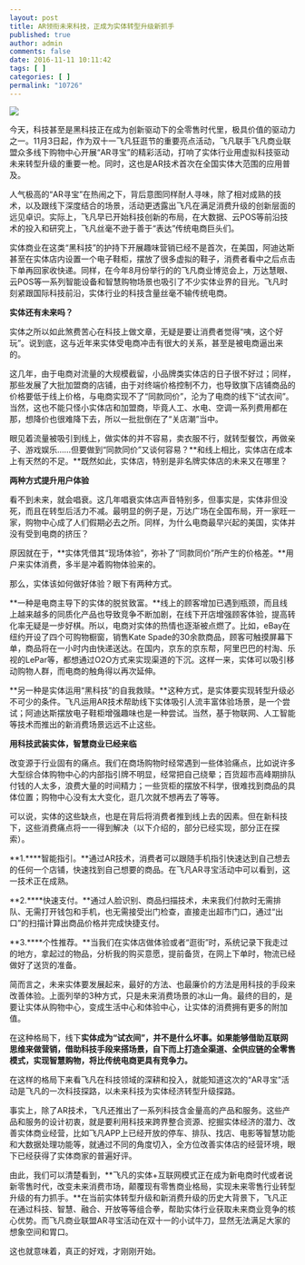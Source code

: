 ```yaml
---
layout: post
title: AR领衔未来科技，正成为实体转型升级新抓手
published: true
author: admin
comments: false
date: 2016-11-11 10:11:42
tags: [ ]
categories: [ ]
permalink: "10726"
---
```

![][1]




今天，科技甚至是黑科技正在成为创新驱动下的全零售时代里，极具价值的驱动力之一。11月3日起，作为双十一飞凡狂逛节的重要亮点活动，飞凡联手飞凡商业联盟众多线下购物中心开展“AR寻宝”的精彩活动，打响了实体行业用虚拟科技驱动未来转型升级的重要一枪。同时，这也是AR技术首次在全国实体大范围的应用普及。

人气极高的“AR寻宝”在热闹之下，背后意图同样耐人寻味，除了相对成熟的技术，以及跟线下深度结合的场景，活动更透露出飞凡在满足消费升级的创新层面的远见卓识。实际上，飞凡早已开始科技创新的布局，在大数据、云POS等前沿技术的投入和研究上，飞凡丝毫不逊于善于“表达”传统电商巨头们。

实体商业在这类“黑科技”的护持下开展趣味营销已经不是首次，在美国，阿迪达斯甚至在实体店内设置一个电子鞋柜，摆放了很多虚拟的鞋子，消费者看中之后点击下单再回家收快递。同样，在今年8月份举行的的飞凡商业博览会上，万达慧眼、云POS等一系列智能设备和智慧购物场景也吸引了不少实体业界的目光。飞凡时刻紧跟国际科技前沿，实体行业的科技含量丝毫不输传统电商。

**实体还有未来吗？**

实体之所以如此煞费苦心在科技上做文章，无疑是要让消费者觉得“咦，这个好玩”。说到底，这与近年来实体受电商冲击有很大的关系，甚至是被电商逼出来的。

这几年，由于电商对流量的大规模截留，小品牌类实体店的日子很不好过；同样，那些发展了大批加盟商的店铺，由于对终端价格控制不力，也导致旗下店铺商品的价格要低于线上价格，与电商实现不了“同款同价”，沦为了电商的线下“试衣间”。当然，这也不能只怪小实体店和加盟商，毕竟人工、水电、空调一系列费用都在那，想降价也很难降下去，所以一批批倒在了“关店潮”当中。

眼见着流量被吸引到线上，做实体的并不容易，卖衣服不行，就转型餐饮，再做亲子、游戏娱乐……但要做到“同款同价”又谈何容易？**和线上相比，实体店在成本上有天然的不足。**既然如此，实体店，特别是非名牌实体店的未来又在哪里？

**两种方式提升用户体验**

看不到未来，就会唱衰。这几年唱衰实体店声音特别多，但事实是，实体非但没死，而且在转型后活力不减。最明显的例子是，万达广场在全国布局，开一家旺一家，购物中心成了人们假期必去之所。同样，为什么电商最早兴起的美国，实体并没有受到电商的挤压？

原因就在于，**实体凭借其“现场体验”，弥补了“同款同价”所产生的价格差。**用户来实体消费，多半是冲着购物体验来的。

那么，实体该如何做好体验？眼下有两种方式。

**一种是电商主导下的实体的脱贫致富。**线上的顾客增加已遇到瓶颈，而且线上越来越多的同质化产品也导致竞争不断加剧，在线下开店增强顾客体验，提高转化率无疑是一步好棋。所以，电商对实体的热情也逐渐被点燃了。比如，eBay在纽约开设了四个可购物橱窗，销售Kate Spade的30余款商品，顾客可触摸屏幕下单，商品将在一小时内由快递送达。在国内，京东的京东帮，阿里巴巴的村淘、乐视的LePar等，都想通过O2O方式来实现渠道的下沉。这样一来，实体可以吸引移动购物人群，而电商的触角得以再次延伸。

**另一种是实体运用“黑科技”的自我救赎。**这种方式，是实体要实现转型升级必不可少的条件。飞凡运用AR技术帮助线下实体吸引人流丰富体验场景，是一个尝试；阿迪达斯摆放电子鞋柜增强趣味也是一种尝试。当然，基于物联网、人工智能等技术而推出的新消费场景远远不止这些。

**用科技武装实体，智慧商业已经来临**

改变源于行业固有的痛点。我们在商场购物时经常遇到一些体验痛点，比如说许多大型综合体购物中心的内部指引牌不明显，经常把自己绕晕；百货超市高峰期排队付钱的人太多，浪费大量的时间精力；一些货柜的摆放不科学，很难找到商品的具体位置；购物中心没有太大变化，逛几次就不想再去了等等。

可以说，实体的这些缺点，也是在背后将消费者推到线上去的因素。但在新科技下，这些消费痛点将一一得到解决（以下介绍的，部分已经实现，部分正在探索）。

**1.****智能指引。**通过AR技术，消费者可以跟随手机指引快速达到自己想去的任何一个店铺，快速找到自己想要的商品。在飞凡AR寻宝活动中可以看到，这一技术正在成熟。

**2.****快速支付。**通过人脸识别、商品扫描技术，未来我们付款时无需排队、无需打开钱包和手机，也无需接受出门检查，直接走出超市门口，通过“出口”的扫描计算出商品价格并完成快捷支付。

**3.****个性推荐。**当我们在实体店做体验或者“逛街”时，系统记录下我走过的地方，拿起过的物品，分析我的购买意愿，提前备货，在网上下单时，物流已经做好了送货的准备。

简而言之，未来实体要发展起来，最好的方法、也最廉价的方法是用科技的手段来改善体验。上面列举的3种方式，只是未来消费场景的冰山一角。最终的目的，是要让实体从购物中心，变成生活中心和体验中心，让实体的消费拥有更多的附加值。

在这种格局下，线下**实体成为“试衣间”，并不是什么坏事。如果能够借助互联网思维来做营销，借助科技手段来搭场景，自下而上打造全渠道、全供应链的全零售模式，实现智慧购物，将比传统电商更具有竞争力。**

在这样的格局下来看飞凡在科技领域的深耕和投入，就能知道这次的“AR寻宝”活动是飞凡的一次科技探路，以未来科技为实体经济转型升级探路。

事实上，除了AR技术，飞凡还推出了一系列科技含金量高的产品和服务。这些产品和服务的设计初衷，就是要利用科技来跨界整合资源、挖掘实体经济的潜力、改善实体商业经营，比如飞凡APP上已经开放的停车、排队、找店、电影等智慧功能和大数据处理功能等，就通过不同的角度切入，全方位改善实体店的经营环境，眼下已经获得了实体商家的普遍好评。

由此，我们可以清楚看到，**飞凡的实体+互联网模式正在成为新电商时代或者说新零售时代，改变未来消费市场，颠覆现有零售商业格局，实现未来零售行业转型升级的有力抓手。**在当前实体转型升级和新消费升级的历史大背景下，飞凡正在通过科技、智慧、融合、开放等等组合拳，帮助实体行业获取未来商业竞争的核心优势。而飞凡商业联盟AR寻宝活动在双十一的小试牛刀，显然无法满足大家的想象空间和胃口。

这也就意味着，真正的好戏，才刚刚开始。

 [1]: http://yongz.com/yz/wp-content/uploads/2016/11/cb4de9f6035a58e174aaff2ef5707d8f.jpg